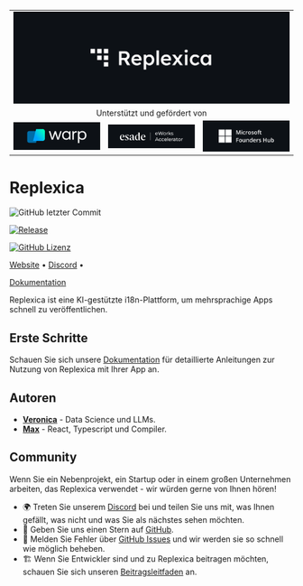 <table width="100%">
    <tr>
        <td colspan="3">
            <a href="https://replexica.com">
                <img src="/content/banner.dark.png" width="100%" />
            </a>
        </td>
    </tr>
    <tr>
        <td colspan="3" align="center">
            Unterstützt und gefördert von
        </td>
    </tr>
    <tr>
        <td width="33%">
            <a target="_blank" href="https://www.warp.dev/?utm_source=github&utm_medium=referral&utm_campaign=replexica_20240626">
                <img src="/content/warp.dark.png" />
            </a>
        </td>
        <td width="33%">
            <a target="_blank" href="https://www.esade.edu/en/learning-innovation/rambla/eworks">
                <img src="/content/eworks.dark.png" />
            </a>
        </td>
        <td width="33%">
            <a target="_blank" href="https://foundershub.startups.microsoft.com">
                <img src="/content/ms-f-hub.dark.png" />
            </a>
        </td>
    </tr>
</table>


# Replexica





![GitHub letzter Commit](https://img.shields.io/github/last-commit/replexica/replexica)




[![Release](https://github.com/replexica/replexica/actions/workflows/release.yml/badge.svg)](https://github.com/replexica/replexica/actions/workflows/release.yml)




[![GitHub Lizenz](https://img.shields.io/github/license/replexica/replexica)](https://github.com/replexica/replexica/blob/main/LICENSE.md)



[Website](https://replexica.com) •
[Discord](https://replexica.com/go/discord) •


[Dokumentation](https://replexica.com/go/docs)



Replexica ist eine KI-gestützte i18n-Plattform, um mehrsprachige Apps schnell zu veröffentlichen.



## Erste Schritte



Schauen Sie sich unsere [Dokumentation](https://replexica.com/go/docs) für detaillierte Anleitungen zur Nutzung von Replexica mit Ihrer App an.



## Autoren



* **[Veronica](https://github.com/vrcprl)** - Data Science und LLMs.
* **[Max](https://github.com/maxprilutskiy)** - React, Typescript und Compiler.



## Community



Wenn Sie ein Nebenprojekt, ein Startup oder in einem großen Unternehmen arbeiten, das Replexica verwendet - wir würden gerne von Ihnen hören!

* 🌍 Treten Sie unserem [Discord](https://discord.gg/GeK6AuSqzw) bei und teilen Sie uns mit, was Ihnen gefällt, was nicht und was Sie als nächstes sehen möchten.
* 🌟 Geben Sie uns einen Stern auf [GitHub](https://github.com/replexica/replexica).
* 🐞 Melden Sie Fehler über [GitHub Issues](https://github.com/replexica/replexica/issues) und wir werden sie so schnell wie möglich beheben.
* 🏗️ Wenn Sie Entwickler sind und zu Replexica beitragen möchten, schauen Sie sich unseren [Beitragsleitfaden](./CONTRIBUTING.md) an.
